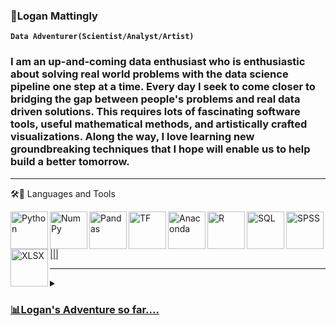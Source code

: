 ### 💬Logan Mattingly

**`Data Adventurer(Scientist/Analyst/Artist)`**

### I am an up-and-coming data enthusiast who is enthusiastic about solving real world problems with the data science pipeline one step at a time. Every day I seek to come closer to bridging the gap between people's problems and real data driven solutions. This requires lots of fascinating software tools, useful mathematical methods, and artistically crafted visualizations. Along the way, I love learning new groundbreaking techniques that I hope will enable us to help build a better tomorrow.

<hr>
🛠📗 Languages and Tools

<p dir="auto"><a target="_blank" rel="noopener noreferrer nofollow" href=https://www.linkedin.com/in/logan--mattingly/>
<img align="left" alt="Python" width="60px" src="https://cdn.jsdelivr.net/gh/devicons/devicon/icons/python/python-original.svg" style="max-width: 100%;">
<img align="left" alt="NumPy" width="60px"src="https://cdn.jsdelivr.net/gh/devicons/devicon/icons/numpy/numpy-original.svg" style="max-width: 100%;">
<img align="left" alt="Pandas" width="60px"src="https://cdn.jsdelivr.net/gh/devicons/devicon/icons/pandas/pandas-original.svg" style="max-width: 100%;">
<img align="left" alt="TF" width="60"src="https://cdn.jsdelivr.net/gh/devicons/devicon/icons/tensorflow/tensorflow-original.svg" style="max-width: 100%;">
<img align="left" alt="Anaconda" width="60"src="https://cdn.jsdelivr.net/gh/devicons/devicon/icons/anaconda/anaconda-original.svg" style="max-width: 100%;">
<img align="left" alt="R" width="60"src="https://cdn.jsdelivr.net/gh/devicons/devicon/icons/r/r-original.svg" style="max-width: 100%;">
<img align="left" alt="SQL" width="60"src="https://cdn.jsdelivr.net/gh/devicons/devicon/icons/microsoftsqlserver/microsoftsqlserver-plain-wordmark.svg" style="max-width: 100%;">
<img align="left" alt="SPSS" width="60"src="https://cdn.jsdelivr.net/gh/devicons/devicon/icons/spss/spss-original.svg"  style="max-width: 100%;">
<img align="left" alt="XLSX" width="60"src="https://upload.wikimedia.org/wikipedia/commons/thumb/3/34/Microsoft_Office_Excel_%282019%E2%80%93present%29.svg/512px-Microsoft_Office_Excel_%282019%E2%80%93present%29.svg.png?20190925171014" style="max-width: 100%;"/>
|||          
</p>
<hr>
<details>
  <summary><h3>📊Logan's Adventure so far....</h3></summary>
  My journey began while working on a term project for my college business management class. The challenge was to manage a small business within a market filled with my fellow classmates’ identical firms and maximize my profit while limiting my losses. Over time I realized that many of the other firms could be simulated in a way that allowed me to model otherwise unknown decisions of others. This late-night realization propelled me into creating my first ever data driven project, a pricing management support system using excel. As predicted, my new tool functioned as a forecast for coming price and expense strategies of my peers which gave me a leg up on my competition. As time progressed, I discovered that using powerful tools such as Python, SQL and R would allow me to create more accurate and efficient decisions. It was in these pivotal moments that my life had forever taken a turn. On a complete chance, I changed the course of my academic studies to help me learn and understand these amazing tools. As the years progressed, I found myself beginning to conquer much more complex problems such as, predicting cancer fatality risk to help aid physicians, determining the optimal remaining useful life of computer hardware to keep data lakes operational and forecasting stock prices to help minimize investor losses. Currently, I am neck deep in these complex problems and am continuing to broaden my technical horizons so that I find insights and develop tools that can help others through their time on this amazing ride we call life
